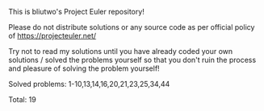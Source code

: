 This is bliutwo's Project Euler repository!

Please do not distribute solutions or any source code as per official policy
of https://projecteuler.net/

Try not to read my solutions until you have already coded your own
solutions / solved the problems yourself so that you don't ruin the
process and pleasure of solving the problem yourself!

Solved problems: 1-10,13,14,16,20,21,23,25,34,44

Total: 19
